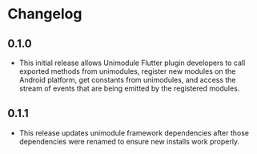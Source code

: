 # Changelog

## 0.1.0

- This initial release allows Unimodule Flutter plugin developers to call exported methods from unimodules, register new modules on the Android platform, get constants from unimodules, and access the stream of events that are being emitted by the registered modules.

## 0.1.1

- This release updates unimodule framework dependencies after those dependencies were renamed to ensure new installs work properly.
